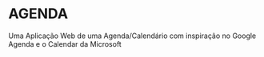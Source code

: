# AGENDA
 Uma Aplicação Web de uma Agenda/Calendário com inspiração no Google Agenda e o Calendar da Microsoft

